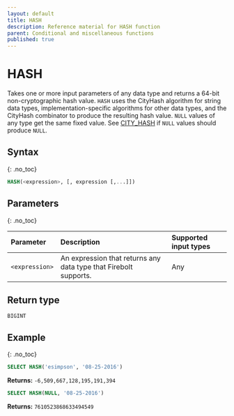 ```yaml
---
layout: default
title: HASH
description: Reference material for HASH function
parent: Conditional and miscellaneous functions
published: true
---
```


# HASH

Takes one or more input parameters of any data type and returns a 64-bit non-cryptographic hash value. `HASH` uses the CityHash algorithm for string data types, implementation-specific algorithms for other data types, and the CityHash combinator to produce the resulting hash value. `NULL` values of any type get the same fixed value. See [CITY_HASH](./city-hash.md) if `NULL` values should produce `NULL`.

## Syntax
{: .no_toc}

```sql
HASH(<expression>, [, expression [,...]])
```
## Parameters 
{: .no_toc}

| Parameter | Description                          |Supported input types | 
| :--------- | :---------------------------------- | :----------|
| `<expression>`   | An expression that returns any data type that Firebolt supports. | Any | 

## Return type
`BIGINT`

## Example
{: .no_toc}

```sql
SELECT HASH('esimpson', '08-25-2016')
```

**Returns:** `-6,509,667,128,195,191,394`

```sql
SELECT HASH(NULL, '08-25-2016')
```

**Returns:** `7610523868633494549`

